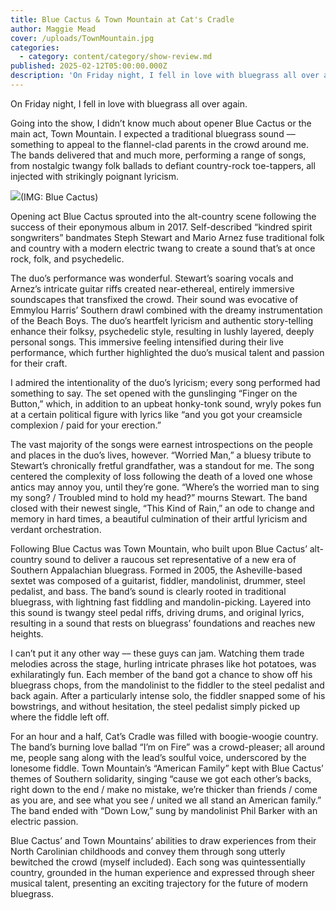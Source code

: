 ```yaml
---
title: Blue Cactus & Town Mountain at Cat's Cradle
author: Maggie Mead
cover: /uploads/TownMountain.jpg
categories:
  - category: content/category/show-review.md
published: 2025-02-12T05:00:00.000Z
description: 'On Friday night, I fell in love with bluegrass all over again. '
---
```


On Friday night, I fell in love with bluegrass all over again.

Going into the show, I didn’t know much about opener Blue Cactus or the main act, Town Mountain. I expected a traditional bluegrass sound –– something to appeal to the flannel-clad parents in the crowd around me. The bands delivered that and much more, performing a range of songs, from nostalgic twangy folk ballads to defiant country-rock toe-tappers, all injected with strikingly poignant lyricism.

![](</uploads/Blue Cactus image 1.jpg>)(IMG: Blue Cactus)

Opening act Blue Cactus sprouted into the alt-country scene following the success of their eponymous album in 2017. Self-described “kindred spirit songwriters” bandmates Steph Stewart and Mario Arnez fuse traditional folk and country with a modern electric twang to create a sound that’s at once rock, folk, and psychedelic.

The duo’s performance was wonderful. Stewart’s soaring vocals and Arnez’s intricate guitar riffs created near-ethereal, entirely immersive soundscapes that transfixed the crowd. Their sound was evocative of Emmylou Harris’ Southern drawl combined with the dreamy instrumentation of the Beach Boys. The duo’s heartfelt lyricism and authentic story-telling enhance their folksy, psychedelic style, resulting in lushly layered, deeply personal songs. This immersive feeling intensified during their live performance, which further highlighted the duo’s musical talent and passion for their craft.

I admired the intentionality of the duo’s lyricism; every song performed had something to say. The set opened with the gunslinging “Finger on the Button,” which, in addition to an upbeat honky-tonk sound, wryly pokes fun at a certain political figure with lyrics like “and you got your creamsicle complexion / paid for your erection.”

The vast majority of the songs were earnest introspections on the people and places in the duo’s lives, however. “Worried Man,” a bluesy tribute to Stewart’s chronically fretful grandfather, was a standout for me. The song centered the complexity of loss following the death of a loved one whose antics may annoy you, until they’re gone. “Where’s the worried man to sing my song? / Troubled mind to hold my head?” mourns Stewart. The band closed with their newest single, “This Kind of Rain,” an ode to change and memory in hard times, a beautiful culmination of their artful lyricism and verdant orchestration.

Following Blue Cactus was Town Mountain, who built upon Blue Cactus’ alt-country sound to deliver a raucous set representative of a new era of Southern Appalachian bluegrass. Formed in 2005, the Asheville-based sextet was composed of a guitarist, fiddler, mandolinist, drummer, steel pedalist, and bass. The band’s sound is clearly rooted in traditional bluegrass, with lightning fast fiddling and mandolin-picking. Layered into this sound is twangy steel pedal riffs, driving drums, and original lyrics, resulting in a sound that rests on bluegrass’ foundations and reaches new heights.

I can’t put it any other way –– these guys can jam. Watching them trade melodies across the stage, hurling intricate phrases like hot potatoes, was exhilaratingly fun. Each member of the band got a chance to show off his bluegrass chops, from the mandolinist to the fiddler to the steel pedalist and back again. After a particularly intense solo, the fiddler snapped some of his bowstrings, and without hesitation, the steel pedalist simply picked up where the fiddle left off.

For an hour and a half, Cat’s Cradle was filled with boogie-woogie country. The band’s burning love ballad “I’m on Fire” was a crowd-pleaser; all around me, people sang along with the lead’s soulful voice, underscored by the lonesome fiddle. Town Mountain’s “American Family” kept with Blue Cactus’ themes of Southern solidarity, singing “cause we got each other’s backs, right down to the end / make no mistake, we’re thicker than friends / come as you are, and see what you see / united we all stand an American family.” The band ended with “Down Low,” sung by mandolinist Phil Barker with an electric passion.

Blue Cactus’ and Town Mountains’ abilities to draw experiences from their North Carolinian childhoods and convey them through song utterly bewitched the crowd (myself included). Each song was quintessentially country, grounded in the human experience and expressed through sheer musical talent, presenting an exciting trajectory for the future of modern bluegrass.
